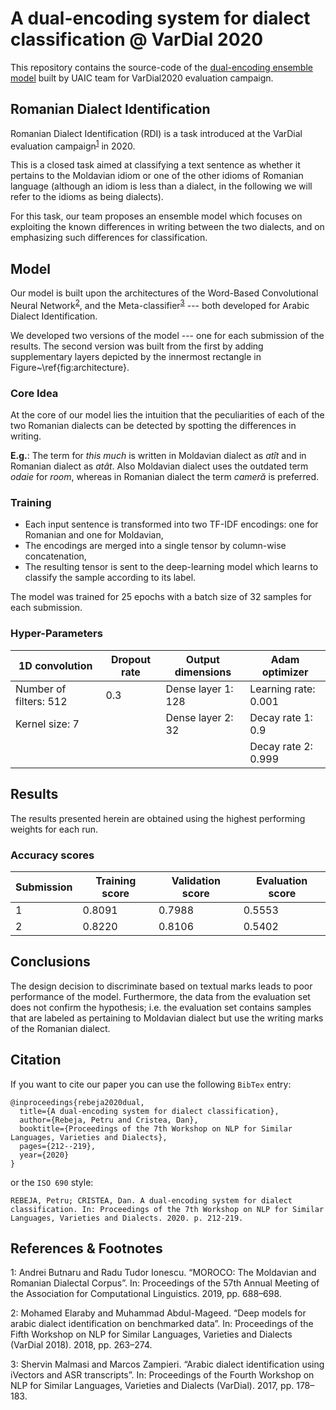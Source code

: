 # A dual-encoding system for dialect classification @ VarDial 2020

This repository contains the source-code of the [dual-encoding ensemble model](https://www.aclweb.org/anthology/2020.vardial-1.20/) built by UAIC team for VarDial2020 evaluation campaign.

## Romanian Dialect Identification
Romanian Dialect Identification (RDI) is a task introduced at the VarDial evaluation campaign<sup>[1](#vardial2020report)</sup> in 2020.

This is a closed task  aimed at classifying a text sentence as whether it pertains to the Moldavian idiom or one of the other idioms of Romanian language (although an idiom is less than a dialect, in the following we will refer to the idioms as being dialects).

For this task, our team proposes an ensemble model which focuses on exploiting the known differences in writing between the two dialects, and on emphasizing such differences for classification.

## Model

Our model is built upon the architectures of the Word-Based Convolutional Neural Network<sup>[2](#elaraby2018deep)</sup>, and the Meta-classifier<sup>[3](#malmasi2017arabic)</sup> --- both developed for Arabic Dialect Identification.

We developed two versions of the model --- one for each submission of the results. The second version was built from the first by adding supplementary layers depicted by the innermost rectangle in Figure~\ref{fig:architecture}.

### Core Idea

At the core of our model lies the intuition that the peculiarities of each of the two Romanian dialects can be detected by spotting the differences in writing.

**E.g.**: The term for _this much_ is written in Moldavian dialect as _atît_ and in Romanian dialect as _atât_. Also Moldavian dialect uses the outdated term _odaie_ for _room_, whereas in Romanian dialect the term _cameră_ is preferred.

### Training
- Each input sentence is transformed into two TF-IDF encodings: one for Romanian and one for Moldavian,
- The encodings are merged into a single tensor by column-wise concatenation,
- The resulting tensor is sent to the deep-learning model which learns to classify the sample according to its label.

The model was trained for 25 epochs with a batch size of 32 samples for each submission.

### Hyper-Parameters

| 1D convolution         | Dropout rate | Output dimensions  | Adam optimizer       |
|------------------------|--------------|--------------------|----------------------|
| Number of filters: 512 |          0.3 | Dense layer 1: 128 | Learning rate: 0.001 |
| Kernel size: 7         |              | Dense layer 2: 32  | Decay rate 1: 0.9    |
|                        |              |                    | Decay rate 2: 0.999  |

## Results

The results presented herein are obtained using the highest performing weights for each run.

### Accuracy scores

| Submission | Training score | Validation score | Evaluation score |
|------------|----------------|------------------|------------------|
| 1          | 0.8091         | 0.7988           | 0.5553           |
| 2          | 0.8220         | 0.8106           | 0.5402           |

## Conclusions

The design decision to discriminate based on textual marks leads to poor performance of the model. Furthermore, the data from the evaluation set does not confirm the hypothesis; i.e. the evaluation set contains samples that are labeled as pertaining to Moldavian dialect but use the writing marks of the Romanian dialect.

## Citation

If you want to cite our paper you can use the following `BibTex` entry:
```
@inproceedings{rebeja2020dual,
  title={A dual-encoding system for dialect classification},
  author={Rebeja, Petru and Cristea, Dan},
  booktitle={Proceedings of the 7th Workshop on NLP for Similar Languages, Varieties and Dialects},
  pages={212--219},
  year={2020}
}
```

or the `ISO 690` style:
```
REBEJA, Petru; CRISTEA, Dan. A dual-encoding system for dialect classification. In: Proceedings of the 7th Workshop on NLP for Similar Languages, Varieties and Dialects. 2020. p. 212-219.
```
## References & Footnotes
<a name="vardial2020report">1</a>: Andrei Butnaru and Radu Tudor Ionescu. “MOROCO: The Moldavian and Romanian Dialectal Corpus”. In: Proceedings of the 57th Annual Meeting of the Association for Computational Linguistics. 2019, pp. 688–698.

<a name="elaraby2018deep">2</a>: Mohamed Elaraby and Muhammad Abdul-Mageed. “Deep models for arabic dialect identification on benchmarked data”. In: Proceedings of the Fifth Workshop on NLP for Similar Languages, Varieties and Dialects (VarDial 2018). 2018, pp. 263–274.

<a name="malmasi2017arabic">3</a>: Shervin Malmasi and Marcos Zampieri. “Arabic dialect identification using iVectors and ASR transcripts”. In: Proceedings of the Fourth Workshop on NLP for Similar Languages, Varieties and Dialects (VarDial). 2017, pp. 178–183.

